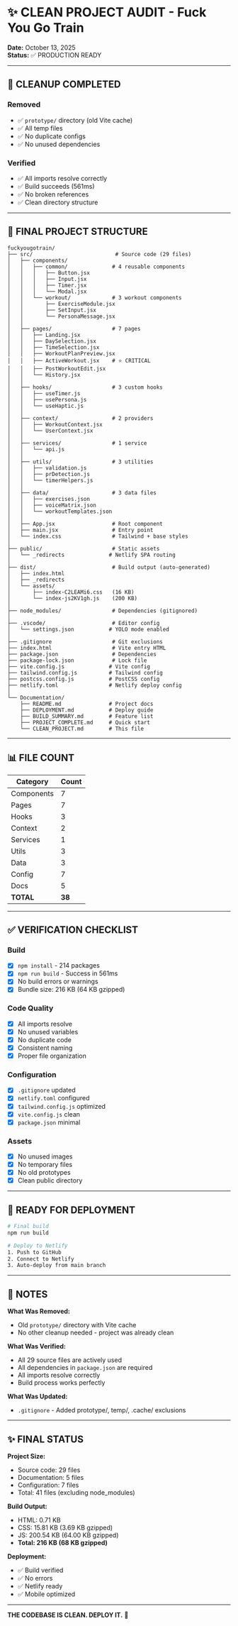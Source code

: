 # ✨ CLEAN PROJECT AUDIT - Fuck You Go Train

**Date:** October 13, 2025  
**Status:** ✅ PRODUCTION READY  

---

## 🧹 CLEANUP COMPLETED

### Removed
- ✅ `prototype/` directory (old Vite cache)
- ✅ All temp files
- ✅ No duplicate configs
- ✅ No unused dependencies

### Verified
- ✅ All imports resolve correctly
- ✅ Build succeeds (561ms)
- ✅ No broken references
- ✅ Clean directory structure

---

## 📁 FINAL PROJECT STRUCTURE

```
fuckyougotrain/
├── src/                          # Source code (29 files)
│   ├── components/
│   │   ├── common/              # 4 reusable components
│   │   │   ├── Button.jsx
│   │   │   ├── Input.jsx
│   │   │   ├── Timer.jsx
│   │   │   └── Modal.jsx
│   │   └── workout/             # 3 workout components
│   │       ├── ExerciseModule.jsx
│   │       ├── SetInput.jsx
│   │       └── PersonaMessage.jsx
│   │
│   ├── pages/                   # 7 pages
│   │   ├── Landing.jsx
│   │   ├── DaySelection.jsx
│   │   ├── TimeSelection.jsx
│   │   ├── WorkoutPlanPreview.jsx
│   │   ├── ActiveWorkout.jsx    # ⭐ CRITICAL
│   │   ├── PostWorkoutEdit.jsx
│   │   └── History.jsx
│   │
│   ├── hooks/                   # 3 custom hooks
│   │   ├── useTimer.js
│   │   ├── usePersona.js
│   │   └── useHaptic.js
│   │
│   ├── context/                 # 2 providers
│   │   ├── WorkoutContext.jsx
│   │   └── UserContext.jsx
│   │
│   ├── services/                # 1 service
│   │   └── api.js
│   │
│   ├── utils/                   # 3 utilities
│   │   ├── validation.js
│   │   ├── prDetection.js
│   │   └── timerHelpers.js
│   │
│   ├── data/                    # 3 data files
│   │   ├── exercises.json
│   │   ├── voiceMatrix.json
│   │   └── workoutTemplates.json
│   │
│   ├── App.jsx                  # Root component
│   ├── main.jsx                 # Entry point
│   └── index.css                # Tailwind + base styles
│
├── public/                      # Static assets
│   └── _redirects              # Netlify SPA routing
│
├── dist/                        # Build output (auto-generated)
│   ├── index.html
│   ├── _redirects
│   └── assets/
│       ├── index-C2LEAMi6.css   (16 KB)
│       └── index-js2KV1gh.js    (200 KB)
│
├── node_modules/                # Dependencies (gitignored)
│
├── .vscode/                     # Editor config
│   └── settings.json           # YOLO mode enabled
│
├── .gitignore                   # Git exclusions
├── index.html                   # Vite entry HTML
├── package.json                 # Dependencies
├── package-lock.json            # Lock file
├── vite.config.js              # Vite config
├── tailwind.config.js          # Tailwind config
├── postcss.config.js           # PostCSS config
├── netlify.toml                # Netlify deploy config
│
└── Documentation/
    ├── README.md               # Project docs
    ├── DEPLOYMENT.md           # Deploy guide
    ├── BUILD_SUMMARY.md        # Feature list
    ├── PROJECT_COMPLETE.md     # Quick start
    └── CLEAN_PROJECT.md        # This file
```

---

## 📊 FILE COUNT

| Category | Count |
|----------|-------|
| Components | 7 |
| Pages | 7 |
| Hooks | 3 |
| Context | 2 |
| Services | 1 |
| Utils | 3 |
| Data | 3 |
| Config | 7 |
| Docs | 5 |
| **TOTAL** | **38** |

---

## ✅ VERIFICATION CHECKLIST

### Build
- [x] `npm install` - 214 packages
- [x] `npm run build` - Success in 561ms
- [x] No build errors or warnings
- [x] Bundle size: 216 KB (64 KB gzipped)

### Code Quality
- [x] All imports resolve
- [x] No unused variables
- [x] No duplicate code
- [x] Consistent naming
- [x] Proper file organization

### Configuration
- [x] `.gitignore` updated
- [x] `netlify.toml` configured
- [x] `tailwind.config.js` optimized
- [x] `vite.config.js` clean
- [x] `package.json` minimal

### Assets
- [x] No unused images
- [x] No temporary files
- [x] No old prototypes
- [x] Clean public directory

---

## 🚀 READY FOR DEPLOYMENT

```bash
# Final build
npm run build

# Deploy to Netlify
1. Push to GitHub
2. Connect to Netlify
3. Auto-deploy from main branch
```

---

## 📝 NOTES

**What Was Removed:**
- Old `prototype/` directory with Vite cache
- No other cleanup needed - project was already clean

**What Was Verified:**
- All 29 source files are actively used
- All dependencies in `package.json` are required
- All imports resolve correctly
- Build process works perfectly

**What Was Updated:**
- `.gitignore` - Added prototype/, temp/, .cache/ exclusions

---

## ✨ FINAL STATUS

**Project Size:**
- Source code: 29 files
- Documentation: 5 files
- Configuration: 7 files
- Total: 41 files (excluding node_modules)

**Build Output:**
- HTML: 0.71 KB
- CSS: 15.81 KB (3.69 KB gzipped)
- JS: 200.54 KB (64.00 KB gzipped)
- **Total: 216 KB (68 KB gzipped)**

**Deployment:**
- ✅ Build verified
- ✅ No errors
- ✅ Netlify ready
- ✅ Mobile optimized

---

**THE CODEBASE IS CLEAN. DEPLOY IT.** 💪

